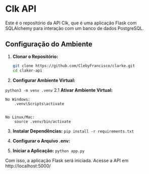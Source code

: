 # Clk API

Este é o repositório da API Clk, que é uma aplicação Flask com SQLAlchemy para interação com um banco de dados PostgreSQL.

## Configuração do Ambiente

1. **Clonar o Repositório:**
   ```bash
   git clone https://github.com/ClebyFrancisco/clarke.git
   cd claker-api

2. **Configurar Ambiente Virtual:**

 ```python3 -m venv .venv```
2.1 **Ativar Ambiente Virtual:**

    No Windows:
        .venv\Scripts\activate

        
    No Linux/Mac:
        source .venv/bin/activate
3. **Instalar Dependências:**
   ```pip install -r requirements.txt```
4. **Configurar o Arquivo .env:**
   
5. **Iniciar a Aplicação:**
    ```python app.py```

Com isso, a aplicação Flask será iniciada. Acesse a API em http://localhost:5000/